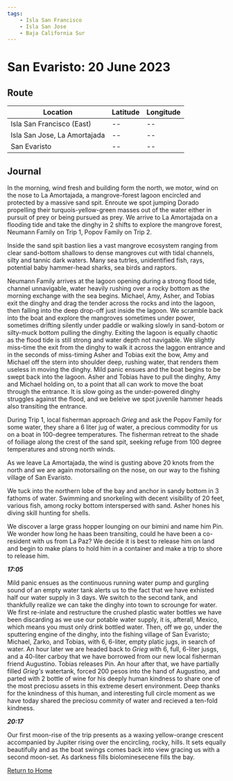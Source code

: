 ```yaml
---
tags:
    - Isla San Francisco
    - Isla San Jose
    - Baja California Sur
---
```


# San Evaristo: 20 June 2023

## Route

| Location | Latitude | Longitude |
|--|--|--|
| Isla San Francisco (East) |--|--|
| Isla San Jose, La Amortajada |--|--|
| San Evaristo |--|--|

## Journal

In the morning, wind fresh and building form the north, we motor, wind on the nose to La Amortajada, a mangrove-forest lagoon encircled and protected by a massive sand spit. Enroute we spot jumping Dorado propelling their turquois-yellow-green masses out of the water either in pursuit of prey or being pursued as prey. We arrive to La Amortajada on a flooding tide and take the dinghy in 2 shifts to explore the mangrove forest, Neumann Family on Trip 1, Popov Family on Trip 2.

Inside the sand spit bastion lies a vast mangrove ecosystem ranging from clear sand-bottom shallows to dense mangroves cut with tidal channels, silty and tannic dark waters. Many sea tutrles, unidentified fish, rays, potential baby hammer-head sharks, sea birds and raptors.  

Neumann Family arrives at the lagoon opening during a strong flood tide, channel unnavigable, water heavily rushing over a rocky bottom as the morning exchange with the sea begins. Michael, Amy, Asher, and Tobias exit the dinghy and drag the tender across the rocks and into the lagoon, then falling into the deep drop-off just inside the lagoon. We scramble back into the boat and explore the mangroves sometimes under power, sometimes drifting silently under paddle or walking slowly in sand-botom or silty-muck bottom pulling the dinghy. Exiting the lagoon is equally chaotic as the flood tide is still strong and water depth not navigable. We slightly miss-time the exit from the dinghy to walk it across the laggon entrance and in the seconds of miss-timing Asher and Tobias exit the bow, Amy and Michael off the stern into shoulder deep, rushing water, that renders them useless in moving the dinghy. Mild panic ensues and the boat begins to be swept back into the lagoon. Asher and Tobias have to pull the dinghy, Amy and Michael holding on, to a point that all can work to move the boat through the entrance. It is slow going as the under-powered dinghy struggles against the flood, and we beleive we spot juvenile hammer heads also transiting the entrance.    

During Trip 1, local fisherman approach _Grieg_ and ask the Popov Family for some water, they share a 6 liter jug of water, a precious commodity for us on a boat in 100-degree temperatures. The fisherman retreat to the shade of foiliage along the crest of the sand spit, seeking refuge from 100 degree temperatures and strong north winds.  

As we leave La Amortajada, the wind is gusting above 20 knots from the north and we are again motorsailing on the nose, on our way to the fishing village of San Evaristo.

We tuck into the northern lobe of the bay and anchor in sandy bottom in 3 fathoms of water. Swimming and snorkeling with decent visibility of 20 feet, various fish, among rocky bottom interspersed with sand. Asher hones his diving skill hunting for shells.

We discover a large grass hopper lounging on our bimini and name him Pin. We wonder how long he haas been transiting, could he have been a co-resident with us from La Paz? We decide it is best to release him on land and begin to make plans to hold him in a container and make a trip to shore to release him.

**_17:05_**

Mild panic ensues as the continuous running water pump and gurgling sound of an empty water tank alerts us to the fact that we have exhisted half our water supply in 3 days. We switch to the second tank, and thankfully realize we can take the dinghy into town to scrounge for water. We first re-inlate and restructure the crushed plastic water bottles we have been discarding as we use our potable water supply, it is, afterall, Mexico, which means you must only drink bottled water. Then, off we go, under the sputtering engine of the dinghy, into the fishing village of San Evaristo; Michael, Zarko, and Tobias, with 6, 6-liter, empty platic jugs, in search of water. An hour later we are headed back to _Grieg_ with 6, full, 6-liter jusgs, and a 40-liter carboy that we have borrowed from our new local fisherman friend Augustino. Tobias releases Pin. An hour after that, we have partially filled _Grieg's_ watertank, forced 200 pesos into the hand of Augustino, and parted with 2 bottle of wine for his deeply human kindness to share one of the most preciosu assets in this extreme desert environment. Deep thanks for the knindness of this human, and interesting full circle moment as we have today shared the preciosu commity of water and recieved a ten-fold kindness.       

**_20:17_**

Our first moon-rise of the trip presents as a waxing yellow-orange crescent accompanied by Jupiter rising over the encircling, rocky, hills. It sets equally beautifully and as the boat swings comes back into view gracing us with a second moon-set. As darkness fills biolominesecene fills the bay.


<!--- Below is navigation to home --->
 [Return to Home](index.md)